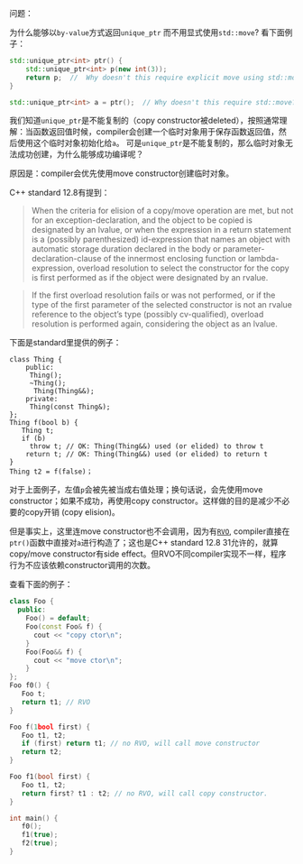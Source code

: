 问题：

为什么能够以`by-value`方式返回`unique_ptr` 而不用显式使用`std::move`? 看下面例子：

```cpp
std::unique_ptr<int> ptr() {
    std::unique_ptr<int> p(new int(3));
    return p;  //  Why doesn't this require explicit move using std::move?
} 

std::unique_ptr<int> a = ptr();  // Why doesn't this require std::move? 
```

我们知道`unique_ptr`是不能复制的（copy constructor被deleted），按照通常理解：当函数返回值时候，compiler会创建一个临时对象用于保存函数返回值，然后使用这个临时对象初始化给`a`。
可是`unique_ptr`是不能复制的，那么临时对象无法成功创建，为什么能够成功编译呢？

原因是：compiler会优先使用move constructor创建临时对象。

C++ standard 12.8有提到：

> When the criteria for elision of a copy/move operation are met, but not for an exception-declaration, and the object to be copied is designated by an lvalue, or when the expression in a return statement is a (possibly parenthesized) id-expression that names an object with automatic storage duration declared in the body or parameter-declaration-clause of the innermost enclosing function or lambda-expression, overload resolution to select the constructor for the copy is first performed as if the object were designated by an rvalue.

> If the first overload resolution fails or was not performed, or if the type of the first parameter of the selected constructor is not an rvalue reference to the object’s type (possibly cv-qualified), overload resolution is performed again, considering the object as an lvalue.

下面是standard里提供的例子：

```
class Thing {
    public:
     Thing();
     ~Thing();
      Thing(Thing&&);
    private:
     Thing(const Thing&);
};
Thing f(bool b) {
   Thing t;
   if (b)
     throw t; // OK: Thing(Thing&&) used (or elided) to throw t
    return t; // OK: Thing(Thing&&) used (or elided) to return t
}
Thing t2 = f(false)；
```

对于上面例子，左值`p`会被先被当成右值处理；换句话说，会先使用move constructor；如果不成功，再使用copy constructor。这样做的目的是减少不必要的copy开销 (copy elision)。

但是事实上，这里连move constructor也不会调用，因为有[`RVO`](https://en.wikipedia.org/wiki/Return_value_optimization), compiler直接在`ptr()`函数中直接对`a`进行构造了；这也是C++ standard 12.8 31允许的，就算copy/move constructor有side effect。但RVO不同compiler实现不一样，程序行为不应该依赖constructor调用的次数。

查看下面的例子：

```cpp
class Foo {
  public:
    Foo() = default;
    Foo(const Foo& f) {
      cout << "copy ctor\n";
    }
    Foo(Foo&& f) {
      cout << "move ctor\n";
    }
};
Foo f0() {
   Foo t;
   return t1; // RVO
}

Foo f(1bool first) {
   Foo t1, t2;
   if (first) return t1; // no RVO, will call move constructor
   return t2;
} 

Foo f1(bool first) {
   Foo t1, t2;
   return first? t1 : t2; // no RVO, will call copy constructor.
}

int main() {
   f0();
   f1(true);
   f2(true);
}
```